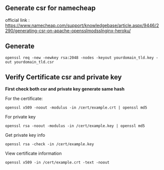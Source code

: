 ## Generate csr for namecheap

official link : https://www.namecheap.com/support/knowledgebase/article.aspx/9446/2290/generating-csr-on-apache-opensslmodsslnginx-heroku/

## Generate

```shell
openssl req -new -newkey rsa:2048 -nodes -keyout yourdomain_tld.key -out yourdomain_tld.csr
```

## Verify Certificate csr and private key

**First check both csr and private key generate same hash**

For the certificate:
```shell
openssl x509 -noout -modulus -in /cert/example.crt | openssl md5
```

For private key
```shell
openssl rsa -noout -modulus -in /cert/example.key | openssl md5
```

Get private key info
```shell
openssl rsa -check -in /cert/example.key
```

View certificate information
```shell
openssl x509 -in /cert/example.crt -text -noout
```

